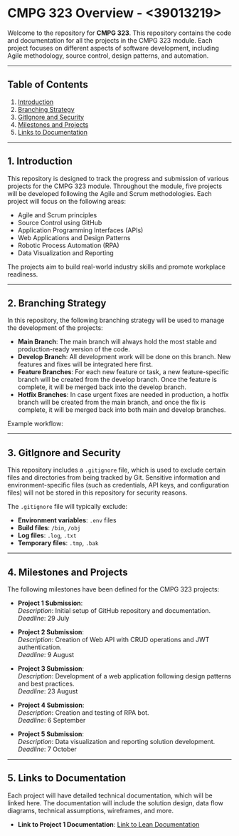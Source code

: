 # CMPG 323 Overview - <39013219>

Welcome to the repository for **CMPG 323**. This repository contains the code and documentation for all the projects in the CMPG 323 module. Each project focuses on different aspects of software development, including Agile methodology, source control, design patterns, and automation.

---

## Table of Contents
1. [Introduction](#introduction)
2. [Branching Strategy](#branching-strategy)
3. [GitIgnore and Security](#gitignore-and-security)
4. [Milestones and Projects](#milestones-and-projects)
5. [Links to Documentation](#links-to-documentation)

---

## 1. Introduction
This repository is designed to track the progress and submission of various projects for the CMPG 323 module. Throughout the module, five projects will be developed following the Agile and Scrum methodologies. Each project will focus on the following areas:
- Agile and Scrum principles
- Source Control using GitHub
- Application Programming Interfaces (APIs)
- Web Applications and Design Patterns
- Robotic Process Automation (RPA)
- Data Visualization and Reporting

The projects aim to build real-world industry skills and promote workplace readiness.

---

## 2. Branching Strategy

In this repository, the following branching strategy will be used to manage the development of the projects:

- **Main Branch**: The main branch will always hold the most stable and production-ready version of the code.
- **Develop Branch**: All development work will be done on this branch. New features and fixes will be integrated here first.
- **Feature Branches**: For each new feature or task, a new feature-specific branch will be created from the develop branch. Once the feature is complete, it will be merged back into the develop branch.
- **Hotfix Branches**: In case urgent fixes are needed in production, a hotfix branch will be created from the main branch, and once the fix is complete, it will be merged back into both main and develop branches.

Example workflow:

---

## 3. GitIgnore and Security

This repository includes a `.gitignore` file, which is used to exclude certain files and directories from being tracked by Git. Sensitive information and environment-specific files (such as credentials, API keys, and configuration files) will not be stored in this repository for security reasons.

The `.gitignore` file will typically exclude:
- **Environment variables**: `.env` files
- **Build files**: `/bin`, `/obj`
- **Log files**: `.log`, `.txt`
- **Temporary files**: `.tmp`, `.bak`

---

## 4. Milestones and Projects

The following milestones have been defined for the CMPG 323 projects:

- **Project 1 Submission**:  
  *Description*: Initial setup of GitHub repository and documentation.  
  *Deadline*: 29 July

- **Project 2 Submission**:  
  *Description*: Creation of Web API with CRUD operations and JWT authentication.  
  *Deadline*: 9 August

- **Project 3 Submission**:  
  *Description*: Development of a web application following design patterns and best practices.  
  *Deadline*: 23 August

- **Project 4 Submission**:  
  *Description*: Creation and testing of RPA bot.  
  *Deadline*: 6 September

- **Project 5 Submission**:  
  *Description*: Data visualization and reporting solution development.  
  *Deadline*: 7 October

---

## 5. Links to Documentation

Each project will have detailed technical documentation, which will be linked here. The documentation will include the solution design, data flow diagrams, technical assumptions, wireframes, and more.

- **Link to Project 1 Documentation**: [Link to Lean Documentation](#)  


